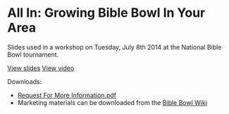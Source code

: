 All In: Growing Bible Bowl In Your Area
==============

Slides used in a workshop on Tuesday, July 8th 2014 at the National Bible Bowl tournament.

[View slides](http://bkuhl.github.io/bbowl-outreach)
[View video](https://www.youtube.com/watch?v=sI9uESZ7Meg)

Downloads:

 * [Request For More Information.pdf](http://bkuhl.github.io/bbowl-outreach/Request-for-more-information.pdf)
 * Marketing materials can be downloaded from the [Bible Bowl Wiki](http://wiki.biblebowl.net/Marketing)

